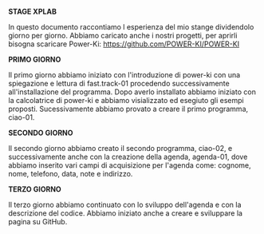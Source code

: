 **STAGE XPLAB**

In questo documento raccontiamo l esperienza del mio stange dividendolo giorno per giorno.
Abbiamo caricato anche i nostri progetti, per aprirli bisogna scaricare Power-Ki: https://github.com/POWER-KI/POWER-KI

**PRIMO GIORNO**

  Il primo giorno abbiamo iniziato con l'introduzione di power-ki con una spiegazione e lettura di fast.track-01 procedendo  successivamente all'installazione del programma. Dopo averlo installato abbiamo iniziato con la calcolatrice di power-ki e abbiamo visializzato ed esegiuto gli esempi proposti. Sucessivamente abbiamo provato a creare il primo programma, ciao-01.

**SECONDO GIORNO**

Il secondo giorno abbiamo creato il secondo programma, ciao-02, e successivamente anche con la creazione della agenda, agenda-01, dove abbiamo inserito vari campi di acquisizione per l'agenda come: cognome, nome, telefono, data, note e indirizzo. 

**TERZO GIORNO**

Il terzo giorno abbiamo continuato con lo sviluppo dell'agenda e con la descrizione del codice. Abbiamo iniziato anche a creare e sviluppare la pagina su GitHub.
